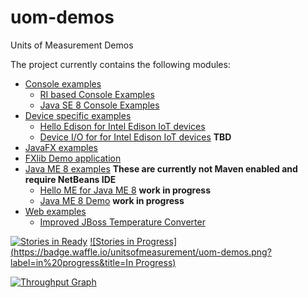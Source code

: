 uom-demos
=========

Units of Measurement Demos

The project currently contains the following modules:

- [Console examples](console)
  - [RI based Console Examples](console/ri)
  - [Java SE 8 Console Examples](console/se)
- [Device specific examples](device)
  - [Hello Edison for Intel Edison IoT devices](device/edison/hello)
  - [Device I/O for for Intel Edison IoT devices](device/edison/dio) **TBD**
- [JavaFX examples](javafx)
 - [FXlib Demo application](javafx/fxlib)
- [Java ME 8 examples](javame) **These are currently not Maven enabled and require NetBeans IDE**
  - [Hello ME for Java ME 8](javame/hellome) **work in progress**
  - [Java ME 8 Demo](javame/medemo) **work in progress**
- [Web examples](web)
  - [Improved JBoss Temperature Converter](web/temperature-converter)


[![Stories in Ready](https://badge.waffle.io/unitsofmeasurement/uom-demos.png?label=ready&title=Ready)](https://waffle.io/unitsofmeasurement/uom-demos)
[![Stories in Progress](https://badge.waffle.io/unitsofmeasurement/uom-demos.png?label=in%20progress&title=In Progress)](https://waffle.io/unitsofmeasurement/uom-demos)

[![Throughput Graph](https://graphs.waffle.io/unitsofmeasurement/uom-demos/throughput.svg)](https://waffle.io/unitsofmeasurement/uom-demos/metrics)
